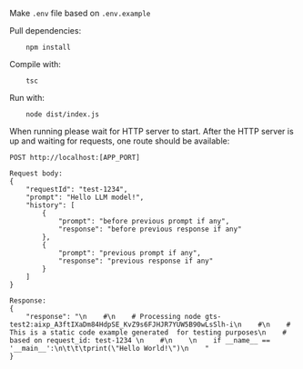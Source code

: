 Make `.env` file based on `.env.example`

Pull dependencies:
```
    npm install
```

Compile with:
```
    tsc
```

Run with:
```
    node dist/index.js
```

When running please wait for HTTP server to start. After the HTTP server is up and waiting for requests, one route should be available:

```
POST http://localhost:[APP_PORT]

Request body:
{
    "requestId": "test-1234",
    "prompt": "Hello LLM model!",
    "history": [
        {
            "prompt": "before previous prompt if any",
            "response": "before previous response if any"
        },
        {
            "prompt": "previous prompt if any",
            "response": "previous response if any"
        }
    ]
}

Response:
{
    "response": "\n    #\n    # Processing node gts-test2:aixp_A3ftIXaDm84HdpSE_KvZ9s6FJHJR7YUW5B90wLsSlh-i\n    #\n    # This is a static code example generated  for testing purposes\n    # based on request_id: test-1234 \n    #\n    \n    if __name__ == '__main__':\n\t\t\tprint(\"Hello World!\")\n    "
}
```
